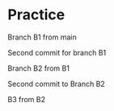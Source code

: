 # Practice

Branch B1 from main

Second commit for branch B1

Branch B2 from B1

Second commit to Branch B2

B3 from B2
